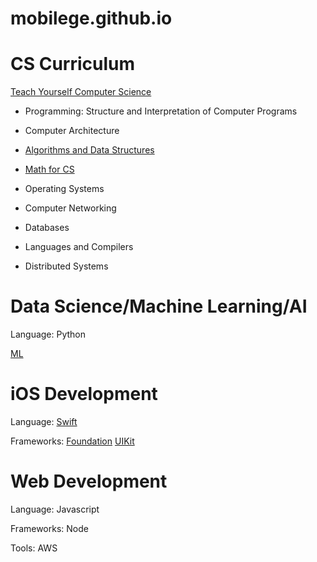 mobilege.github.io
==================

# CS Curriculum

[Teach Yourself Computer Science](https://teachyourselfcs.com/)

- Programming: Structure and Interpretation of Computer Programs

- Computer Architecture

- [Algorithms and Data Structures](https://github.com/mobilege/algorithms)

- [Math for CS](https://github.com/mobilege/math)

- Operating Systems

- Computer Networking

- Databases

- Languages and Compilers

- Distributed Systems


# Data Science/Machine Learning/AI

 Language: Python
 
 [ML](https://github.com/mobilege/machine-learning) 
 

# iOS Development

Language: [Swift](https://github.com/mobilege/ios-resources/blob/master/Swift.md)

Frameworks: [Foundation](https://github.com/mobilege/ios-resources/blob/master/Foundation.md) [UIKit](https://github.com/mobilege/ios-resources/blob/master/UIKit.md)



# Web Development

Language: Javascript

Frameworks: Node

Tools: AWS




